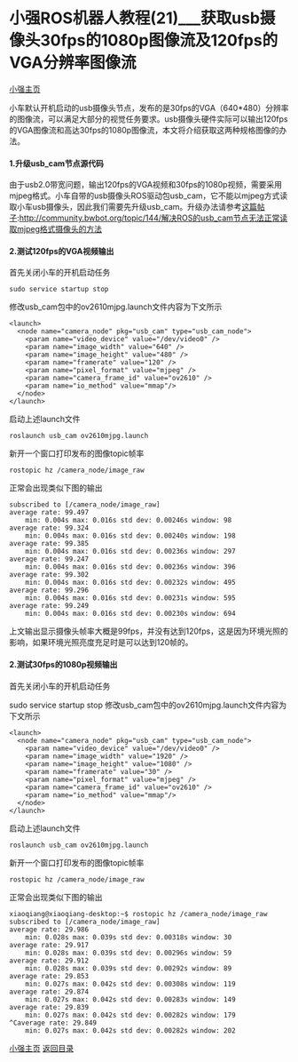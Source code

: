 # 小强ROS机器人教程(21)___获取usb摄像头30fps的1080p图像流及120fps的VGA分辨率图像流<br>
[小强主页](https://www.bwbot.org/products/xiaoqiang-4-pro)

小车默认开机启动的usb摄像头节点，发布的是30fps的VGA（640*480）分辨率的图像流，可以满足大部分的视觉任务要求。usb摄像头硬件实际可以输出120fps的VGA图像流和高达30fps的1080p图像流，本文将介绍获取这两种规格图像的办法。
#### 1.升级usb_cam节点源代码
由于usb2.0带宽问题，输出120fps的VGA视频和30fps的1080p视频，需要采用mjpeg格式。小车自带的usb摄像头ROS驱动包usb_cam，它不能以mjpeg方式读取小车usb摄像头，因此我们需要先升级usb_cam。升级办法请参考[这篇帖子](http://community.bwbot.org/topic/144/%E8%A7%A3%E5%86%B3ROS%E7%9A%84usb_cam%E8%8A%82%E7%82%B9%E6%97%A0%E6%B3%95%E6%AD%A3%E5%B8%B8%E8%AF%BB%E5%8F%96mjpeg%E6%A0%BC%E5%BC%8F%E6%91%84%E5%83%8F%E5%A4%B4%E7%9A%84%E6%96%B9%E6%B3%95):http://community.bwbot.org/topic/144/解决ROS的usb_cam节点无法正常读取mjpeg格式摄像头的方法
#### 2.测试120fps的VGA视频输出
首先关闭小车的开机启动任务
```
sudo service startup stop
```
修改usb_cam包中的ov2610mjpg.launch文件内容为下文所示
```
<launch>
  <node name="camera_node" pkg="usb_cam" type="usb_cam_node">
    <param name="video_device" value="/dev/video0" />
    <param name="image_width" value="640" />
    <param name="image_height" value="480" />
    <param name="framerate" value="120" />  
    <param name="pixel_format" value="mjpeg" />
    <param name="camera_frame_id" value="ov2610" />
    <param name="io_method" value="mmap"/>
  </node>
</launch>
```
启动上述launch文件
```
roslaunch usb_cam ov2610mjpg.launch
```
新开一个窗口打印发布的图像topic帧率
```
rostopic hz /camera_node/image_raw
```
正常会出现类似下图的输出
```
subscribed to [/camera_node/image_raw]
average rate: 99.497
	min: 0.004s max: 0.016s std dev: 0.00246s window: 98
average rate: 99.324
	min: 0.004s max: 0.016s std dev: 0.00240s window: 198
average rate: 99.385
	min: 0.004s max: 0.016s std dev: 0.00236s window: 297
average rate: 99.247
	min: 0.004s max: 0.016s std dev: 0.00236s window: 396
average rate: 99.302
	min: 0.004s max: 0.016s std dev: 0.00232s window: 495
average rate: 99.296
	min: 0.004s max: 0.016s std dev: 0.00231s window: 595
average rate: 99.249
	min: 0.004s max: 0.016s std dev: 0.00230s window: 694
```
上文输出显示摄像头帧率大概是99fps，并没有达到120fps，这是因为环境光照的影响，如果环境光照亮度充足时是可以达到120帧的。

#### 2.测试30fps的1080p视频输出
首先关闭小车的开机启动任务

sudo service startup stop
修改usb_cam包中的ov2610mjpg.launch文件内容为下文所示
```
<launch>
  <node name="camera_node" pkg="usb_cam" type="usb_cam_node">
    <param name="video_device" value="/dev/video0" />
    <param name="image_width" value="1920" />
    <param name="image_height" value="1080" />
    <param name="framerate" value="30" />  
    <param name="pixel_format" value="mjpeg" />
    <param name="camera_frame_id" value="ov2610" />
    <param name="io_method" value="mmap"/>
  </node>
</launch>
```
启动上述launch文件
```
roslaunch usb_cam ov2610mjpg.launch
```
新开一个窗口打印发布的图像topic帧率
```
rostopic hz /camera_node/image_raw
```
正常会出现类似下图的输出
```
xiaoqiang@xiaoqiang-desktop:~$ rostopic hz /camera_node/image_raw
subscribed to [/camera_node/image_raw]
average rate: 29.986
	min: 0.028s max: 0.039s std dev: 0.00318s window: 30
average rate: 29.917
	min: 0.028s max: 0.039s std dev: 0.00296s window: 59
average rate: 29.912
	min: 0.028s max: 0.039s std dev: 0.00292s window: 89
average rate: 29.853
	min: 0.027s max: 0.042s std dev: 0.00308s window: 119
average rate: 29.874
	min: 0.027s max: 0.042s std dev: 0.00283s window: 149
average rate: 29.839
	min: 0.027s max: 0.042s std dev: 0.00282s window: 179
^Caverage rate: 29.849
	min: 0.027s max: 0.042s std dev: 0.00282s window: 202
```

[小强主页](https://www.bwbot.org/products/xiaoqiang-4-pro)
[返回目录](https://community.bwbot.org/topic/110)
